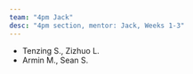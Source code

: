 ```yaml
---
team: "4pm Jack"
desc: "4pm section, mentor: Jack, Weeks 1-3"
---
```



* Tenzing S., Zizhuo L.
* Armin M., Sean S.
